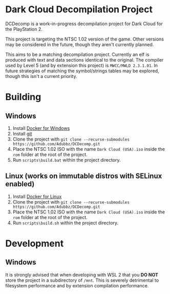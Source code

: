 # Dark Cloud Decompilation Project

DCDecomp is a work-in-progress decompilation project for Dark Cloud for the PlayStation 2.

This project is targeting the NTSC 1.02 version of the game. Other versions may be considered in the future, though they aren't currently planned.

This aims to be a matching decompilation project. Currently an elf is produced with text and data sections identical to the original. The compiler used by Level 5 (and by extension this project) is `MWCC/MWLD 2.3.1.01`. In future strategies of matching the symbol/strings tables may be explored, though this isn't a current priority.

# Building

## Windows

1. Install [Docker for Windows](https://docs.docker.com/desktop/install/windows-install/)
2. Install [git](https://git-scm.com/download/win)
3. Clone the project with `git clone --recurse-submodules https://github.com/Adubbz/DCDecomp.git`
4. Place the NTSC 1.02 ISO with the name `Dark Cloud (USA).iso` inside the `rom` folder at the root of the project.
5. Run `scripts\build.bat` within the project directory.

## Linux (works on immutable distros with SELinux enabled)

1. Install [Docker for Linux](https://docs.docker.com/desktop/setup/install/linux/)
2. Clone the project with `git clone --recurse-submodules https://github.com/Adubbz/DCDecomp.git`
3. Place the NTSC 1.02 ISO with the name `Dark Cloud (USA).iso` inside the `rom` folder at the root of the project.
4. Run `scripts\build.sh` within the project directory.

# Development

## Windows

It is strongly advised that when developing with WSL 2 that you **DO NOT** store the project in a subdirectory of `/mnt`. This is severely detrimental to filesystem performance and by extension compilation performance.
